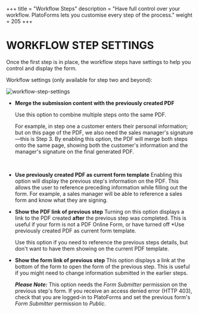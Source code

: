 +++
title = "Workflow Steps"
description = "Have full control over your workflow. PlatoForms lets you customise every step of the process."
weight = 205
+++

# WORKFLOW STEP SETTINGS

Once the first step is in place, the workflow steps have settings to help you control and display the form.


Workflow settings (only available for step two and beyond):

![workflow-step-settings](/images/workflow-step-settings.png)


- **Merge the submission content with the previously created PDF**

  Use this option to combine multiple steps onto the same PDF. 

  For example, in step one a customer enters their personal information; but on this page of the PDF, we also need the sales manager's signature—this is Step 3. By enabling this option, the PDF will merge both steps onto the same page, showing both the customer's information and the manager's signature on the final generated PDF.

  ​

- **Use previously created PDF as current form template**
  Enabling this option will display the previous step's information on the PDF. This allows the user to reference preceding information while filling out the form. For example, a sales manager will be able to reference a sales form and know what they are signing. 
  ​

- **Show the PDF link of previous step**
  Turning on this option displays a link to the PDF created **after** the previous step was completed. This is useful if your form is not a PDF Online Form, or have turned off *Use previously created PDF as current form template.

  Use this option if you need to reference the previous steps details, but don't want to have them showing on the current PDF template. 


- **Show the form link of previous step**
  This option displays a link at the bottom of the form to open the form of the previous step. This is useful if you might need to change information submitted in the earlier steps.

  ***Please Note:*** This option needs the *Form Submitter* permission on the previous step's form. If you receive an access denied error (HTTP 403), check that you are logged-in to PlatoForms and set the previous form's *Form Submitter* permission to *Public*.

